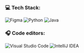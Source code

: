 ### 💻 **Tech Stack:**
 ![Figma](https://img.shields.io/badge/Figma-0D0D0D?style=for-the-badge&logo=figma&logoColor=white)  ![Python](https://img.shields.io/badge/python-13678A?style=for-the-badge&logo=python&logoColor=ffdd54)  ![Java](https://img.shields.io/badge/Java-F27457?style=for-the-badge&logo=openjdk) 

### 🎧 **Code editors:**
![Visual Studio Code](https://img.shields.io/badge/VSCODE-13678A?style=for-the-badge&logo=visual-studio-code) ![IntelliJ IDEA](https://img.shields.io/badge/IntelliJIDEA-D95252.svg?style=for-the-badge&logo=intellij-idea&logoColor=white)
